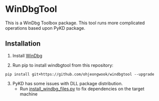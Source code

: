# WinDbgTool

This is a WinDbg Toolbox package. This tool runs more complicated operations based upon PyKD package.

## Installation

1. Install [WinDbg](https://docs.microsoft.com/en-us/windows-hardware/drivers/debugger/)

2. Run pip to install windbgtool from this repository:

```
pip install git+https://github.com/ohjeongwook/windbgtool --upgrade
```

3. PyKD has some issues with DLL package distribution.
   * Run [install_windbg_files.py](pykdfix/install_windbg_files.py) to fix dependencies on the target machine

